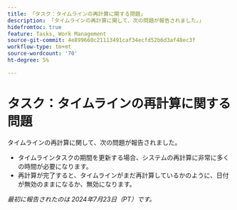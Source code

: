 ```yaml
---
title: 「タスク：タイムラインの再計算に関する問題」
description: 「タイムラインの再計算に関して、次の問題が報告されました。」
hidefromtoc: true
feature: Tasks, Work Management
source-git-commit: 4e899660c21113491caf34ecfd52b6d3af48ec3f
workflow-type: tm+mt
source-wordcount: '70'
ht-degree: 5%

---
```



# タスク：タイムラインの再計算に関する問題

タイムラインの再計算に関して、次の問題が報告されました。

* タイムラインタスクの期間を更新する場合、システムの再計算に非常に多くの時間が必要になります。
* 再計算が完了すると、タイムラインがまだ再計算しているかのように、日付が無効のままになるか、無効になります。

_最初に報告されたのは 2024年7月23日（PT）です。_
